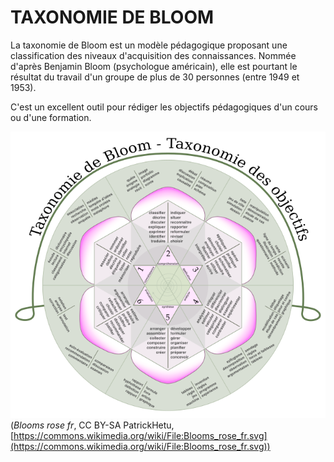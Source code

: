 # TAXONOMIE DE BLOOM

La taxonomie de Bloom est un modèle pédagogique proposant une classification des niveaux d'acquisition des connaissances. Nommée d'après Benjamin Bloom (psychologue américain), elle est pourtant le résultat du travail d'un groupe de plus de 30 personnes (entre 1949 et 1953).

C'est un excellent outil pour rédiger les objectifs pédagogiques d'un cours ou d'une formation.


![taxonomie de Bloom](../img/Blooms_rose_fr.svg.png)   
(*Blooms rose fr*, CC BY-SA PatrickHetu, [https://commons.wikimedia.org/wiki/File:Blooms_rose_fr.svg](https://commons.wikimedia.org/wiki/File:Blooms_rose_fr.svg))
